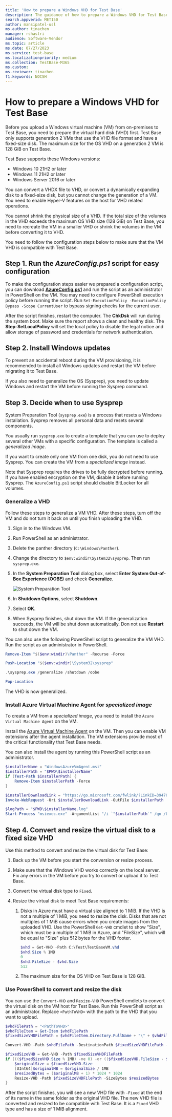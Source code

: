```yaml
---
title: 'How to prepare a Windows VHD for Test Base'
description: The guidance of how to prepare a Windows VHD for Test Base
search.appverid: MET150
author: mansipatel-usl
ms.author: tinachen
manager: rshastri
audience: Software-Vendor
ms.topic: article
ms.date: 07/27/2023
ms.service: test-base
ms.localizationpriority: medium
ms.collection: TestBase-M365
ms.custom:
ms.reviewer: tinachen
f1.keywords: NOCSH
---
```

# How to prepare a Windows VHD for Test Base

Before you upload a Windows virtual machine (VM) from on-premises to Test Base, you need to prepare the virtual hard disk (VHD) first.
Test Base only supports generation 2 VMs that use the VHD file format and have a fixed-size disk.
The maximum size for the OS VHD on a generation 2 VM is 128 GiB on Test Base.

Test Base supports these Windows versions:

- Windows 10 21H2 or later
- Windows 11 21H2 or later
- Windows Server 2016 or later

You can convert a VHDX file to VHD, or convert a dynamically expanding disk to a fixed-size disk, but you cannot change the generation of a VM. You need to enable Hyper-V features on the host for VHD related operations.

You cannot shrink the physical size of a VHD. If the total size of the volumes in the VHD exceeds the maximum OS VHD size (128 GiB) on Test Base, you need to recreate the VM in a smaller VHD or shrink the volumes in the VM before converting it to VHD.

You need to follow the configuration steps below to make sure that the VM VHD is compatible with Test Base.

## Step 1. Run the *AzureConfig.ps1* script for easy configuration

To make the configuration steps easier we prepared a configuration script, you can download **[AzureConfig.ps1](https://github.com/microsoft/testbase/blob/main/CustomImage/AzureConfig.ps1)** and run the script as an administrator in PowerShell on the VM. You may need to configure PowerShell execution policy before running the script. Run `Set-ExecutionPolicy -ExecutionPolicy Bypass -Scope CurrentUser` to bypass signing checks for the current user.

After the script finishes, restart the computer.
The **ChkDsk** will run during the system boot. Make sure the report shows a clean and healthy disk.
The **Step-SetLocalPolicy** will set the local policy to disable the legal notice and allow storage of password and credentials for network authentication.

## Step 2. Install Windows updates

To prevent an accidental reboot during the VM provisioning, it is recommended to install all Windows updates and restart the VM before migrating it to Test Base.

If you also need to generalize the OS (Sysprep), you need to update Windows and restart the VM before running the Sysprep command.

## Step 3. Decide when to use Sysprep

System Preparation Tool (`sysprep.exe`) is a process that resets a Windows installation.
Sysprep removes all personal data and resets several components.

You usually run `sysprep.exe` to create a template that you can use to deploy several other VMs with a specific configuration.
The template is called a *generalized image*.

If you want to create only one VM from one disk, you do not need to use Sysprep.
You can create the VM from a *specialized image* instead.

Note that Sysprep requires the drives to be fully decrypted before running.
If you have enabled encryption on the VM, disable it before running Sysprep. The `AzureConfig.ps1` script should disable BitLocker for all volumes.

### Generalize a VHD

Follow these steps to generalize a VM VHD. After these steps, turn off the VM and do not turn it back on until you finish uploading the VHD.

1. Sign in to the Windows VM.
1. Run PowerShell as an administrator.
1. Delete the panther directory (`C:\Windows\Panther`).
1. Change the directory to `$env:windir\System32\sysprep`. Then run `sysprep.exe`.
1. In the **System Preparation Tool** dialog box, select **Enter System Out-of-Box Experience (OOBE)** and check **Generalize**.

   ![System Preparation Tool](Media/vhd-sysprep.png)

1. In **Shutdown Options**, select **Shutdown**.
1. Select **OK**.
1. When Sysprep finishes, shut down the VM. If the generalization succeeds, the VM will be shut down automatically. Don not use **Restart** to shut down the VM.

You can also use the following PowerShell script to generalize the VM VHD. Run the script as an administrator in PowerShell.

```powershell
Remove-Item "$($env:windir)\Panther" -Recurse -Force

Push-Location "$($env:windir)\System32\sysprep"

.\sysprep.exe /generalize /shutdown /oobe

Pop-Location
```

The VHD is now generalized.

### Install Azure Virtual Machine Agent for *specialized image*

To create a VM from a *specialized image*, you need to install the `Azure Virtual Machine Agent` on the VM.

Install the [Azure Virtual Machine Agent](https://go.microsoft.com/fwlink/?LinkID=394789) on the VM. Then you can enable VM extensions after the agent installation.
The VM extensions provide most of the critical functionality that Test Base needs.

You can also install the agent by running this PowerShell script as an administrator.

```powershell
$installerName = "WindowsAzureVmAgent.msi"
$installerPath = "$PWD\$installerName"
if (Test-Path $installerPath) {
    Remove-Item $installerPath -Force 
}

$installerDownloadLink = "https://go.microsoft.com/fwlink/?LinkID=394789"
Invoke-WebRequest -Uri $installerDownloadLink -OutFile $installerPath

$logPath = "$PWD\$installerName.log"
Start-Process "msiexec.exe" -ArgumentList "/i `"$installerPath`" /qn /L*v `"$logPath`"" -PassThru -Wait
```

## Step 4. Convert and resize the virtual disk to a fixed size VHD

Use this method to convert and resize the virtual disk for Test Base:

1. Back up the VM before you start the conversion or resize process.
1. Make sure that the Windows VHD works correctly on the local server. Fix any errors in the VM before you try to convert or upload it to Test Base.
1. Convert the virtual disk type to `Fixed`.
1. Resize the virtual disk to meet Test Base requirements:

   1. Disks in Azure must have a virtual size aligned to 1 MiB. If the VHD is not a multiple of 1 MiB, you need to resize the disk. Disks that are not multiples of 1 MiB cause errors when you create images from the uploaded VHD. Use the PowerShell `Get-VHD` cmdlet to show "Size", which must be a multiple of 1 MiB in Azure, and "FileSize", which will be equal to "Size" plus 512 bytes for the VHD footer.

      ```powershell
      $vhd = Get-VHD -Path C:\Test\TestBaseVM.vhd
      $vhd.Size % 1MB
      0
      $vhd.FileSize - $vhd.Size
      512
      ```

   2. The maximum size for the OS VHD on Test Base is 128 GiB.

### Use PowerShell to convert and resize the disk

You can use the `Convert-VHD` and `Resize-VHD` PowerShell cmdlets to convert the virtual disk on the VM host for Test Base. Run this PowerShell script as an administrator. Replace `<PathToVHD>` with the path to the VHD that you want to upload.

```powershell
$vhdFilePath = "<PathToVHD>"
$vhdFileItem = Get-Item $vhdFilePath
$fixedSizeVHDFilePath = $vhdFileItem.Directory.FullName + "\" + $vhdFileItem.BaseName + '-Fixed.vhd'

Convert-VHD -Path $vhdFilePath -DestinationPath $fixedSizeVHDFilePath -VHDType Fixed

$fixedSizeVHD = Get-VHD -Path $fixedSizeVHDFilePath
if ((($fixedSizeVHD.Size % 1MB) -ne 0) -or (($fixedSizeVHD.FileSize - $fixedSizeVHD.Size) -ne 512)) {
    $originalSize = $fixedSizeVHD.Size
    [UInt64]$originalMB = $originalSize / 1MB
    $resizedBytes = ($originalMB + 1) * 1024 * 1024
    Resize-VHD -Path $fixedSizeVHDFilePath -SizeBytes $resizedBytes
}
```

After the script finishes, you will see a new VHD file with `-Fixed` at the end of its name in the same folder as the original VHD file.
The new VHD file is converted and resized to be compatible with Test Base. It is a `Fixed` VHD type and has a size of 1 MiB alignment.
